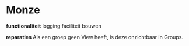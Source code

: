 # Monze

**functionaliteit**
logging faciliteit bouwen

**reparaties**
Als een groep geen View heeft, is deze onzichtbaar in Groups.

<!-- [GitHub-flavored Markdown](https://guides.github.com/features/mastering-markdown/) -->
<!-- python3 -m pip install --upgrade build for building the thing -->

<!-- python3 -m build -->
<!-- twine upload dist/* for uploading to pypi -->